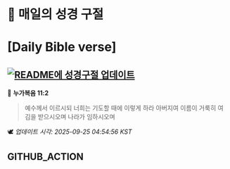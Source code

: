# 🙏 매일의 성경 구절
# [Daily Bible verse]
## [![README에 성경구절 업데이트](https://github.com/DONGSUKA/first_test/actions/workflows/update-readme-bible.yml/badge.svg)](https://github.com/DONGSUKA/first_test/actions/workflows/update-readme-bible.yml)
<!-- START_BIBLE_VERSE -->
📖 **누가복음 11:2**
> 예수께서 이르시되 너희는 기도할 때에 이렇게 하라 아버지여 이름이 거룩히 여김을 받으시오며 나라가 임하시오며

🕊️ _업데이트 시각: 2025-09-25 04:54:56 KST_
  <!-- END_BIBLE_VERSE -->
## GITHUB_ACTION
